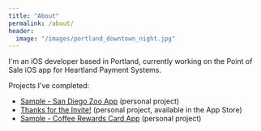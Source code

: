 ```yaml
---
title: "About"
permalink: /about/
header:
  image: "/images/portland_downtown_night.jpg"
---
```


I'm an iOS developer based in Portland, currently working on the Point of Sale iOS app for Heartland Payment Systems.

Projects I've completed:

* [Sample - San Diego Zoo App](https://wdesimini.github.io/sanDiegoZooAppSample/) (personal project)
* [Thanks for the Invite!](https://tftiapplication.wordpress.com/) (personal project, available in the App Store)
* [Sample - Coffee Rewards Card App](https://wdesimini.github.io/coffeeRewardsCard/) (personal project)
